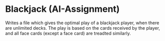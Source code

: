 # Blackjack (AI-Assignment)

Writes a file which gives the optimal play of a blackjack player, when there are unlimited decks. The play is based on the cards received by the player, and all face cards (except a face card) are treadted similarly.
